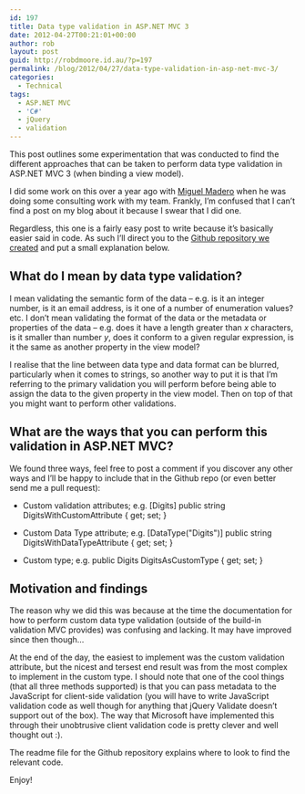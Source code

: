 ```yaml
---
id: 197
title: Data type validation in ASP.NET MVC 3
date: 2012-04-27T00:21:01+00:00
author: rob
layout: post
guid: http://robdmoore.id.au/?p=197
permalink: /blog/2012/04/27/data-type-validation-in-asp-net-mvc-3/
categories:
  - Technical
tags:
  - ASP.NET MVC
  - 'C#'
  - jQuery
  - validation
---
```

This post outlines some experimentation that was conducted to find the different approaches that can be taken to perform data type validation in ASP.NET MVC 3 (when binding a view model).

I did some work on this over a year ago with <a href="http://miguelmadero.blogspot.com.au/" target="_blank">Miguel Madero</a> when he was doing some consulting work with my team. Frankly, I&#8217;m confused that I can&#8217;t find a post on my blog about it because I swear that I did one.

Regardless, this one is a fairly easy post to write because it&#8217;s basically easier said in code. As such I&#8217;ll direct you to the <a href="https://github.com/robdmoore/MVC3CustomValidation" target="_blank">Github repository we created</a> and put a small explanation below.

## What do I mean by data type validation?

I mean validating the semantic form of the data &#8211; e.g. is it an integer number, is it an email address, is it one of a number of enumeration values? etc. I don&#8217;t mean validating the format of the data or the metadata or properties of the data &#8211; e.g. does it have a length greater than _x_ characters, is it smaller than number _y_, does it conform to a given regular expression, is it the same as another property in the view model?

I realise that the line between data type and data format can be blurred, particularly when it comes to strings, so another way to put it is that I&#8217;m referring to the primary validation you will perform before being able to assign the data to the given property in the view model. Then on top of that you might want to perform other validations.

## What are the ways that you can perform this validation in ASP.NET MVC?

We found three ways, feel free to post a comment if you discover any other ways and I&#8217;ll be happy to include that in the Github repo (or even better send me a pull request):

  * Custom validation attributes; e.g. 
        [Digits]
        public string DigitsWithCustomAttribute { get; set; }
        

  * Custom Data Type attribute; e.g. 
        [DataType("Digits")]
        public string DigitsWithDataTypeAttribute { get; set; }
        

  * Custom type; e.g. 
        public Digits DigitsAsCustomType { get; set; }

## Motivation and findings

The reason why we did this was because at the time the documentation for how to perform custom data type validation (outside of the build-in validation MVC provides) was confusing and lacking. It may have improved since then though&#8230;

At the end of the day, the easiest to implement was the custom validation attribute, but the nicest and tersest end result was from the most complex to implement in the custom type. I should note that one of the cool things (that all three methods supported) is that you can pass metadata to the JavaScript for client-side validation (you will have to write JavaScript validation code as well though for anything that jQuery Validate doesn&#8217;t support out of the box). The way that Microsoft have implemented this through their unobtrusive client validation code is pretty clever and well thought out :).

The readme file for the Github repository explains where to look to find the relevant code.

Enjoy!